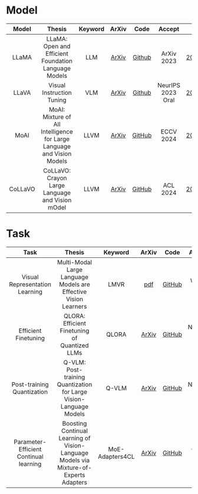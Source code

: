 # Model
| Model | Thesis | Keyword | ArXiv | Code | Accept | Study |
| :---: | :---: | :---: | :---: | :---: | :---: | :---: | 
| LLaMA | LLaMA: Open and Efficient Foundation Language Models | LLM | [ArXiv](https://arxiv.org/abs/2302.13971) | [Github](https://github.com/meta-llama/llama) | ArXiv 2023 | [20250416_0112](Model/LLaMA_공부_20250416_0112.pdf) |
| LLaVA | Visual Instruction Tuning | VLM | [ArXiv](https://arxiv.org/abs/2304.08485) | [Github](https://github.com/haotian-liu/LLaVA) | NeurIPS 2023 Oral | [20250418_0017](Model/LLaVA_공부_20250418_0017.pdf) |
| MoAI | MoAI: Mixture of All Intelligence  for Large Language and Vision Models | LLVM | [ArXiv](https://arxiv.org/abs/2403.07508) | [GitHub](https://github.com/ByungKwanLee/MoAI) | ECCV 2024 | [20250429_0051](Model/MoAI공부_20250429_0048.pdf) |
| CoLLaVO | CoLLaVO: Crayon Large Language and Vision mOdel | LLVM | [ArXiv](https://arxiv.org/abs/2402.11248) | [GitHub](https://github.com/ByungKwanLee/CoLLaVO?tab=readme-ov-file) | ACL 2024 | [20250430_0028](Model/Collavo공부_20250430_0022.pdf) |


# Task
| Task | Thesis | Keyword | ArXiv | Code | Accept | Study |
| :---: | :---: | :---: | :---: | :---: | :---: | :---: | 
| Visual Representation Learning | Multi-Modal Large Language Models are Effective Vision Learners | LMVR | [pdf](https://openaccess.thecvf.com/content/WACV2025/papers/Sun_Multi-Modal_Large_Language_Models_are_Effective_Vision_Learners_WACV_2025_paper.pdf) | [GitHub](https://github.com/lisun-ai/LMVR) | WACV 2025 | [20250413_1956](Task/LMVR_공부_20250413_1956.pdf) |
| Efficient Finetuning | QLORA: Efficient Finetuning of Quantized LLMs | QLORA | [ArXiv](https://arxiv.org/abs/2305.14314) | [GitHub](https://github.com/artidoro/qlora) | NeurIPS 2023 oral | [2020506_0052](Task/QLORA공부_20250506_0050.pdf) |
| Post-training Quantization | Q-VLM: Post-training Quantization for Large Vision-Language Models | Q-VLM | [ArXiv](https://arxiv.org/abs/2410.08119) | [GitHub](https://github.com/ChangyuanWang17/QVLM) | NeurIPS 2024 | [2020506_0100](Task/Q-VLM공부_20250506_0058.pdf) |
| Parameter-Efficient Continual learning | Boosting Continual Learning of Vision-Language Models via Mixture-of-Experts Adapters | MoE-Adapters4CL | [ArXiv](https://arxiv.org/abs/2403.11549) | [GitHub](https://github.com/JiazuoYu/MoE-Adapters4CL) | CVPR 2024 | [20250515_1434](Task/MoE-Adapters4CL공부_20250515_1430.pdf) |
